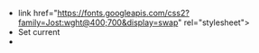 - link href="https://fonts.googleapis.com/css2?family=Jost:wght@400;700&display=swap" rel="stylesheet">
- Set current
-
